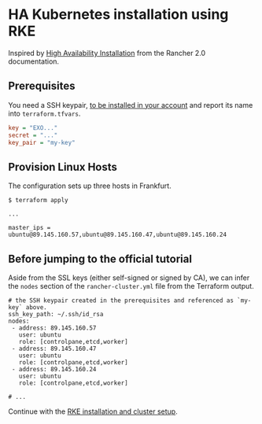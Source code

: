 # HA Kubernetes installation using RKE

Inspired by [High Availability Installation][ha] from the Rancher 2.0 documentation.

## Prerequisites

You need a SSH keypair, [to be installed in your account][ssh] and report its name into `terraform.tfvars`.

```ini
key = "EXO..."
secret = "..."
key_pair = "my-key"
```

## Provision Linux Hosts

The configuration sets up three hosts in Frankfurt.

```
$ terraform apply

...

master_ips = ubuntu@89.145.160.57,ubuntu@89.145.160.47,ubuntu@89.145.160.24
```

## Before jumping to the official tutorial

Aside from the SSL keys (either self-signed or signed by CA), we can infer the `nodes` section of the `rancher-cluster.yml` file from the Terraform output.

```
# the SSH keypair created in the prerequisites and referenced as `my-key` above.
ssh_key_path: ~/.ssh/id_rsa
nodes:
 - address: 89.145.160.57
   user: ubuntu
   role: [controlpane,etcd,worker]
 - address: 89.145.160.47
   user: ubuntu
   role: [controlpane,etcd,worker]
 - address: 89.145.160.24
   user: ubuntu
   role: [controlpane,etcd,worker]

# ...
```

Continue with the [RKE installation and cluster setup][step4].

[ssh]: https://community.exoscale.com/documentation/compute/ssh-keypairs/
[ha]: https://rancher.com/docs/rancher/v2.x/en/installation/ha-server-install/
[step4]: https://rancher.com/docs/rancher/v2.x/en/installation/ha-server-install/#4-download-rke
